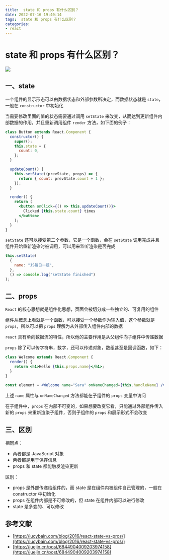 ```yaml
---
title:  state 和 props 有什么区别？
date: 2022-07-16 19:40:14
tags:  state 和 props 有什么区别？
categories: 
- react
---
```


# state 和 props 有什么区别？

![](https://static.vue-js.com/7f272780-d440-11eb-ab90-d9ae814b240d.png)

## 一、state

一个组件的显示形态可以由数据状态和外部参数所决定，而数据状态就是 `state`，一般在 `constructor` 中初始化

当需要修改里面的值的状态需要通过调用 `setState` 来改变，从而达到更新组件内部数据的作用，并且重新调用组件 `render` 方法，如下面的例子：

```jsx
class Button extends React.Component {
  constructor() {
    super();
    this.state = {
      count: 0,
    };
  }

  updateCount() {
    this.setState((prevState, props) => {
      return { count: prevState.count + 1 };
    });
  }

  render() {
    return (
      <button onClick={() => this.updateCount()}>
        Clicked {this.state.count} times
      </button>
    );
  }
}
```

`setState` 还可以接受第二个参数，它是一个函数，会在 `setState` 调用完成并且组件开始重新渲染时被调用，可以用来监听渲染是否完成

```js
this.setState(
  {
    name: "JS每日一题",
  },
  () => console.log("setState finished")
);
```

## 二、props

`React` 的核心思想就是组件化思想，页面会被切分成一些独立的、可复用的组件

组件从概念上看就是一个函数，可以接受一个参数作为输入值，这个参数就是 `props`，所以可以把 `props` 理解为从外部传入组件内部的数据

`react` 具有单向数据流的特性，所以他的主要作用是从父组件向子组件中传递数据

`props` 除了可以传字符串，数字，还可以传递对象，数组甚至是回调函数，如下：

```jsx
class Welcome extends React.Component {
  render() {
    return <h1>Hello {this.props.name}</h1>;
  }
}

const element = <Welcome name="Sara" onNameChanged={this.handleName} />;
```

上述 `name` 属性与 `onNameChanged` 方法都能在子组件的 `props` 变量中访问

在子组件中，`props` 在内部不可变的，如果想要改变它看，只能通过外部组件传入新的 `props` 来重新渲染子组件，否则子组件的 `props` 和展示形式不会改变

## 三、区别

相同点：

- 两者都是 JavaScript 对象
- 两者都是用于保存信息
- props 和 state 都能触发渲染更新

区别：

- props 是外部传递给组件的，而 state 是在组件内被组件自己管理的，一般在 constructor 中初始化
- props 在组件内部是不可修改的，但 state 在组件内部可以进行修改
- state 是多变的、可以修改

## 参考文献

- [https://lucybain.com/blog/2016/react-state-vs-pros/](https://lucybain.com/blog/2016/react-state-vs-pros/)
- [https://juejin.cn/post/6844904009203974158](https://juejin.cn/post/6844904009203974158)
